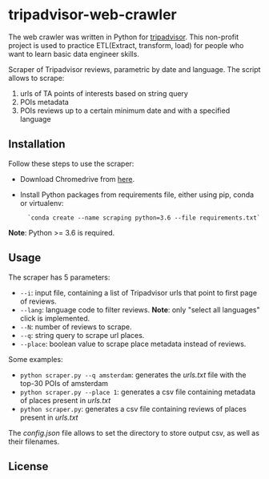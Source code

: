 # tripadvisor-web-crawler

The web crawler was written in Python for [tripadvisor](https://www.tripadvisor.com/). This non-profit project is used to practice ETL(Extract, transform, load) for people who want to learn basic data engineer skills. 

Scraper of Tripadvisor reviews, parametric by date and language.
The script allows to scrape:
1. urls of TA points of interests based on string query
2. POIs metadata
3. POIs reviews up to a certain minimum date and with a specified language

## Installation
Follow these steps to use the scraper:
- Download Chromedrive from [here](https://chromedriver.storage.googleapis.com/index.html?path=2.45/).
- Install Python packages from requirements file, either using pip, conda or virtualenv:

        `conda create --name scraping python=3.6 --file requirements.txt`

**Note**: Python >= 3.6 is required.

## Usage
The scraper has 5 parameters:
- `--i`: input file, containing a list of Tripadvisor urls that point to first page of reviews.
- `--lang`: language code to filter reviews.
**Note**: only "select all languages" click is implemented.
- `--N`: number of reviews to scrape.
- `--q`: string query to scrape url places.
- `--place`: boolean value to scrape place metadata instead of reviews.

Some examples:

- `python scraper.py --q amsterdam`: generates the _urls.txt_ file with the top-30 POIs of amsterdam
- `python scraper.py --place 1`: generates a csv file containing metadata of places present in _urls.txt_
- `python scraper.py`: generates a csv file containing reviews of places present in _urls.txt_

The _config.json_ file allows to set the directory to store output csv, as well as their filenames.

## License



